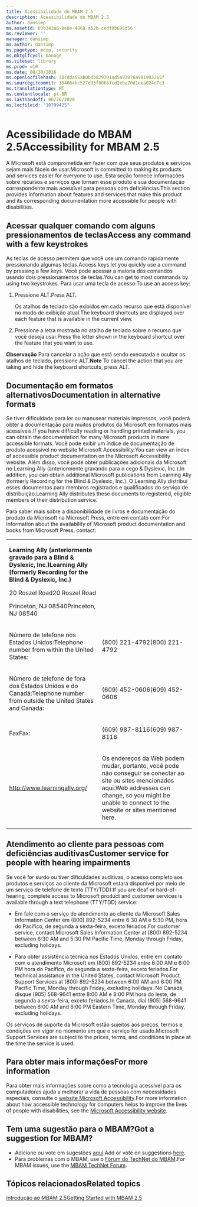 ```yaml
---
title: Acessibilidade do MBAM 2.5
description: Acessibilidade do MBAM 2.5
author: dansimp
ms.assetid: 03b343a6-9e8e-4868-a52b-cedf0b696d56
ms.reviewer: ''
manager: dansimp
ms.author: dansimp
ms.pagetype: mdop, security
ms.mktglfcycl: manage
ms.sitesec: library
ms.prod: w10
ms.date: 08/30/2016
ms.openlocfilehash: 38cdda55ab0bdb829391ad5a92076a981903265f
ms.sourcegitcommit: 354664bc527d93f80687cd2eba70d1eea024c7c3
ms.translationtype: MT
ms.contentlocale: pt-BR
ms.lasthandoff: 06/26/2020
ms.locfileid: "10799425"
---
```

# <span data-ttu-id="655a7-103">Acessibilidade do MBAM 2.5</span><span class="sxs-lookup"><span data-stu-id="655a7-103">Accessibility for MBAM 2.5</span></span>


<span data-ttu-id="655a7-104">A Microsoft está comprometida em fazer com que seus produtos e serviços sejam mais fáceis de usar.</span><span class="sxs-lookup"><span data-stu-id="655a7-104">Microsoft is committed to making its products and services easier for everyone to use.</span></span> <span data-ttu-id="655a7-105">Esta seção fornece informações sobre recursos e serviços que tornam esse produto e sua documentação correspondente mais acessível para pessoas com deficiências.</span><span class="sxs-lookup"><span data-stu-id="655a7-105">This section provides information about features and services that make this product and its corresponding documentation more accessible for people with disabilities.</span></span>

## <span data-ttu-id="655a7-106">Acessar qualquer comando com alguns pressionamentos de teclas</span><span class="sxs-lookup"><span data-stu-id="655a7-106">Access any command with a few keystrokes</span></span>


<span data-ttu-id="655a7-107">As teclas de acesso permitem que você use um comando rapidamente pressionando algumas teclas.</span><span class="sxs-lookup"><span data-stu-id="655a7-107">Access keys let you quickly use a command by pressing a few keys.</span></span> <span data-ttu-id="655a7-108">Você pode acessar a maioria dos comandos usando dois pressionamentos de teclas.</span><span class="sxs-lookup"><span data-stu-id="655a7-108">You can get to most commands by using two keystrokes.</span></span> <span data-ttu-id="655a7-109">Para usar uma tecla de acesso:</span><span class="sxs-lookup"><span data-stu-id="655a7-109">To use an access key:</span></span>

1.  <span data-ttu-id="655a7-110">Pressione ALT.</span><span class="sxs-lookup"><span data-stu-id="655a7-110">Press ALT.</span></span>

    <span data-ttu-id="655a7-111">Os atalhos de teclado são exibidos em cada recurso que está disponível no modo de exibição atual.</span><span class="sxs-lookup"><span data-stu-id="655a7-111">The keyboard shortcuts are displayed over each feature that is available in the current view.</span></span>

2.  <span data-ttu-id="655a7-112">Pressione a letra mostrada no atalho de teclado sobre o recurso que você deseja usar.</span><span class="sxs-lookup"><span data-stu-id="655a7-112">Press the letter shown in the keyboard shortcut over the feature that you want to use.</span></span>

<span data-ttu-id="655a7-113">**Observação**  Para cancelar a ação que está sendo executada e ocultar os atalhos de teclado, pressione ALT.</span><span class="sxs-lookup"><span data-stu-id="655a7-113">**Note** To cancel the action that you are taking and hide the keyboard shortcuts, press ALT.</span></span>

 

## <span data-ttu-id="655a7-114">Documentação em formatos alternativos</span><span class="sxs-lookup"><span data-stu-id="655a7-114">Documentation in alternative formats</span></span>


<span data-ttu-id="655a7-115">Se tiver dificuldade para ler ou manusear materiais impressos, você poderá obter a documentação para muitos produtos da Microsoft em formatos mais acessíveis.</span><span class="sxs-lookup"><span data-stu-id="655a7-115">If you have difficulty reading or handling printed materials, you can obtain the documentation for many Microsoft products in more accessible formats.</span></span> <span data-ttu-id="655a7-116">Você pode exibir um índice de documentação de produto acessível no website Microsoft Accessibility.</span><span class="sxs-lookup"><span data-stu-id="655a7-116">You can view an index of accessible product documentation on the Microsoft Accessibility website.</span></span> <span data-ttu-id="655a7-117">Além disso, você pode obter publicações adicionais da Microsoft no Learning Ally (anteriormente gravando para o cego & Dyslexic, Inc.).</span><span class="sxs-lookup"><span data-stu-id="655a7-117">In addition, you can obtain additional Microsoft publications from Learning Ally (formerly Recording for the Blind & Dyslexic, Inc.).</span></span> <span data-ttu-id="655a7-118">O Learning Ally distribui esses documentos para membros registrados e qualificados do serviço de distribuição.</span><span class="sxs-lookup"><span data-stu-id="655a7-118">Learning Ally distributes these documents to registered, eligible members of their distribution service.</span></span>

<span data-ttu-id="655a7-119">Para saber mais sobre a disponibilidade de livros e documentação do produto da Microsoft na Microsoft Press, entre em contato com:</span><span class="sxs-lookup"><span data-stu-id="655a7-119">For information about the availability of Microsoft product documentation and books from Microsoft Press, contact:</span></span>

<table>
<colgroup>
<col width="50%" />
<col width="50%" />
</colgroup>
<tbody>
<tr class="odd">
<td align="left"><p><strong><span data-ttu-id="655a7-120">Learning Ally (anteriormente gravado para a Blind &amp; Dyslexic, Inc.)</span><span class="sxs-lookup"><span data-stu-id="655a7-120">Learning Ally (formerly Recording for the Blind &amp; Dyslexic, Inc.)</span></span></strong></p>
<p><span data-ttu-id="655a7-121">20 Roszel Road</span><span class="sxs-lookup"><span data-stu-id="655a7-121">20 Roszel Road</span></span></p>
<p><span data-ttu-id="655a7-122">Princeton, NJ 08540</span><span class="sxs-lookup"><span data-stu-id="655a7-122">Princeton, NJ 08540</span></span></p></td>
<td align="left"><p></p></td>
</tr>
<tr class="even">
<td align="left"><p><span data-ttu-id="655a7-123">Número de telefone nos Estados Unidos:</span><span class="sxs-lookup"><span data-stu-id="655a7-123">Telephone number from within the United States:</span></span></p></td>
<td align="left"><p><span data-ttu-id="655a7-124">(800) 221-4792</span><span class="sxs-lookup"><span data-stu-id="655a7-124">(800) 221-4792</span></span></p></td>
</tr>
<tr class="odd">
<td align="left"><p><span data-ttu-id="655a7-125">Número de telefone de fora dos Estados Unidos e do Canadá:</span><span class="sxs-lookup"><span data-stu-id="655a7-125">Telephone number from outside the United States and Canada:</span></span></p></td>
<td align="left"><p><span data-ttu-id="655a7-126">(609) 452-0606</span><span class="sxs-lookup"><span data-stu-id="655a7-126">(609) 452-0606</span></span></p></td>
</tr>
<tr class="even">
<td align="left"><p><span data-ttu-id="655a7-127">Fax</span><span class="sxs-lookup"><span data-stu-id="655a7-127">Fax:</span></span></p></td>
<td align="left"><p><span data-ttu-id="655a7-128">(609) 987-8116</span><span class="sxs-lookup"><span data-stu-id="655a7-128">(609) 987-8116</span></span></p></td>
</tr>
<tr class="odd">
<td align="left"><p><a href="https://go.microsoft.com/fwlink/?linkid=239" data-raw-source="[http://www.learningally.org/](https://go.microsoft.com/fwlink/?linkid=239)">http://www.learningally.org/</a></p></td>
<td align="left"><p><span data-ttu-id="655a7-129">Os endereços da Web podem mudar, portanto, você pode não conseguir se conectar ao site ou sites mencionados aqui.</span><span class="sxs-lookup"><span data-stu-id="655a7-129">Web addresses can change, so you might be unable to connect to the website or sites mentioned here.</span></span></p></td>
</tr>
</tbody>
</table>

 

## <span data-ttu-id="655a7-130">Atendimento ao cliente para pessoas com deficiências auditivas</span><span class="sxs-lookup"><span data-stu-id="655a7-130">Customer service for people with hearing impairments</span></span>


<span data-ttu-id="655a7-131">Se você for surdo ou tiver dificuldades auditivas, o acesso completo aos produtos e serviços ao cliente da Microsoft estará disponível por meio de um serviço de telefone de texto (TTY/TDD):</span><span class="sxs-lookup"><span data-stu-id="655a7-131">If you are deaf or hard-of-hearing, complete access to Microsoft product and customer services is available through a text telephone (TTY/TDD) service:</span></span>

-   <span data-ttu-id="655a7-132">Em fale com o serviço de atendimento ao cliente da Microsoft Sales Information Center em (800) 892-5234 entre 6:30 AM e 5:30 PM, hora do Pacífico, de segunda a sexta-feira, exceto feriados.</span><span class="sxs-lookup"><span data-stu-id="655a7-132">For customer service, contact Microsoft Sales Information Center at (800) 892-5234 between 6:30 AM and 5:30 PM Pacific Time, Monday through Friday, excluding holidays.</span></span>

-   <span data-ttu-id="655a7-133">Para obter assistência técnica nos Estados Unidos, entre em contato com o atendimento Microsoft em (800) 892-5234 entre 6:00 AM e 6:00 PM hora do Pacífico, de segunda a sexta-feira, exceto feriados.</span><span class="sxs-lookup"><span data-stu-id="655a7-133">For technical assistance in the United States, contact Microsoft Product Support Services at (800) 892-5234 between 6:00 AM and 6:00 PM Pacific Time, Monday through Friday, excluding holidays.</span></span> <span data-ttu-id="655a7-134">No Canadá, disque (905) 568-9641 entre 8:00 AM e 8:00 PM hora do leste, de segunda a sexta-feira, exceto feriados.</span><span class="sxs-lookup"><span data-stu-id="655a7-134">In Canada, dial (905) 568-9641 between 8:00 AM and 8:00 PM Eastern Time, Monday through Friday, excluding holidays.</span></span>

<span data-ttu-id="655a7-135">Os serviços de suporte da Microsoft estão sujeitos aos preços, termos e condições em vigor no momento em que o serviço for usado.</span><span class="sxs-lookup"><span data-stu-id="655a7-135">Microsoft Support Services are subject to the prices, terms, and conditions in place at the time the service is used.</span></span>

## <span data-ttu-id="655a7-136">Para obter mais informações</span><span class="sxs-lookup"><span data-stu-id="655a7-136">For more information</span></span>


<span data-ttu-id="655a7-137">Para obter mais informações sobre como a tecnologia acessível para os computadores ajuda a melhorar a vida de pessoas com necessidades especiais, consulte o [website Microsoft Accessibility](https://go.microsoft.com/fwlink/?linkid=8431).</span><span class="sxs-lookup"><span data-stu-id="655a7-137">For more information about how accessible technology for computers helps to improve the lives of people with disabilities, see the [Microsoft Accessibility website](https://go.microsoft.com/fwlink/?linkid=8431).</span></span>

## <span data-ttu-id="655a7-138">Tem uma sugestão para o MBAM?</span><span class="sxs-lookup"><span data-stu-id="655a7-138">Got a suggestion for MBAM?</span></span>
- <span data-ttu-id="655a7-139">Adicione ou vote em sugestões [aqui](http://mbam.uservoice.com/forums/268571-microsoft-bitlocker-administration-and-monitoring).</span><span class="sxs-lookup"><span data-stu-id="655a7-139">Add or vote on suggestions [here](http://mbam.uservoice.com/forums/268571-microsoft-bitlocker-administration-and-monitoring).</span></span> 
- <span data-ttu-id="655a7-140">Para problemas com o MBAM, use o [Fórum do TechNet do MBAM](https://social.technet.microsoft.com/Forums/home?forum=mdopmbam).</span><span class="sxs-lookup"><span data-stu-id="655a7-140">For MBAM issues, use the [MBAM TechNet Forum](https://social.technet.microsoft.com/Forums/home?forum=mdopmbam).</span></span>

## <span data-ttu-id="655a7-141">Tópicos relacionados</span><span class="sxs-lookup"><span data-stu-id="655a7-141">Related topics</span></span>


[<span data-ttu-id="655a7-142">Introdução ao MBAM 2.5</span><span class="sxs-lookup"><span data-stu-id="655a7-142">Getting Started with MBAM 2.5</span></span>](getting-started-with-mbam-25.md)

 

 





